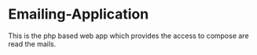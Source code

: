 # Emailing-Application
This is the php based web app which provides the access to compose are read the mails.
